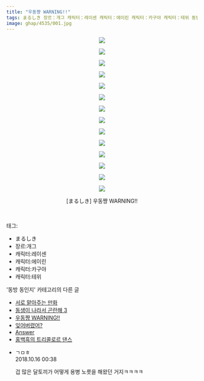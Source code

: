 ```yaml
---
title: "우동쨩 WARNING!!"
tags: まるしき 장르：개그 캐릭터：레이센 캐릭터：에이린 캐릭터：카구야 캐릭터：테위 동방_동인지
image: ghap/4535/001.jpg
---
```

<div class="article">
<p style="text-align: center; clear: none; float: none;"><img src="{{ site.nasurl }}/ghap/4535/001.jpg"/></p>
<p style="text-align: center; clear: none; float: none;"><img src="{{ site.nasurl }}/ghap/4535/002.jpg"/></p>
<p style="text-align: center; clear: none; float: none;"><img src="{{ site.nasurl }}/ghap/4535/003.jpg"/></p>
<p style="text-align: center; clear: none; float: none;"><img src="{{ site.nasurl }}/ghap/4535/004.jpg"/></p>
<p style="text-align: center; clear: none; float: none;"><img src="{{ site.nasurl }}/ghap/4535/005.jpg"/></p>
<p style="text-align: center; clear: none; float: none;"><img src="{{ site.nasurl }}/ghap/4535/006.jpg"/></p>
<p style="text-align: center; clear: none; float: none;"><img src="{{ site.nasurl }}/ghap/4535/007.jpg"/></p>
<p style="text-align: center; clear: none; float: none;"><img src="{{ site.nasurl }}/ghap/4535/008.jpg"/></p>
<p style="text-align: center; clear: none; float: none;"><img src="{{ site.nasurl }}/ghap/4535/009.jpg"/></p>
<p style="text-align: center; clear: none; float: none;"><img src="{{ site.nasurl }}/ghap/4535/010.jpg"/></p>
<p style="text-align: center; clear: none; float: none;"><img src="{{ site.nasurl }}/ghap/4535/011.jpg"/></p>
<p style="text-align: center; clear: none; float: none;"><img src="{{ site.nasurl }}/ghap/4535/012.jpg"/></p>
<p style="text-align: center; clear: none; float: none;"><img src="{{ site.nasurl }}/ghap/4535/013.jpg"/></p>
<p style="text-align: center; clear: none; float: none;"><img src="{{ site.nasurl }}/ghap/4535/014.jpg"/></p>
<p style="text-align: center; clear: none; float: none;">[まるしき] 우동쨩 WARNING!!</p>
<p><br/></p>
</div><div class="tagTrail">
<p>태그: </p>
<ul>
<li>まるしき</li>
<li>장르:개그</li>
<li>캐릭터:레이센</li>
<li>캐릭터:에이린</li>
<li>캐릭터:카구야</li>
<li>캐릭터:테위</li>
</ul>
</div><div class="another">
<p>'동방 동인지' 카테고리의 다른 글</p>
<ul>
<li><a href="/2018-07-21-ghap_4537">서로 맡아주는 만화</a></li>
<li><a href="/2018-07-21-ghap_4536">동생이 나라서 곤란해 3</a></li>
<li><a href="/2018-07-21-ghap_4535">우동쨩 WARNING!!</a></li>
<li><a href="/2018-07-20-ghap_4534">잊어버렸어?</a></li>
<li><a href="/2018-07-18-ghap_4531">Answer</a></li>
<li><a href="/2018-07-18-ghap_4530">홍백흑의 트리콜로르 댄스</a></li>
</ul>
</div><div class="cb_module cb_fluid">
<div class="cb_wrt cb_profile">
<div class="comment">
<ul>
<li class="cb_thumb_off" id="comment15356093">
<div class="cb_comment_area">
<div class="cb_info_area">
<div class="cb_section">
<span class="cb_nick_name">ㄱㅁㅎ</span>
</div>
<div class="cb_section">
<span class="cb_date">2018.10.16 00:38 </span>
</div>
</div>
<div class="cb_dsc_comment">
<p class="cb_dsc">
											겁 많은 달토끼가 어떻게 용병 노릇을 해왔던 거지ㅋㅋㅋㅋ
										</p>
</div>
</div></li>
</ul>
</div>
</div><!-- commentList close -->
</div>